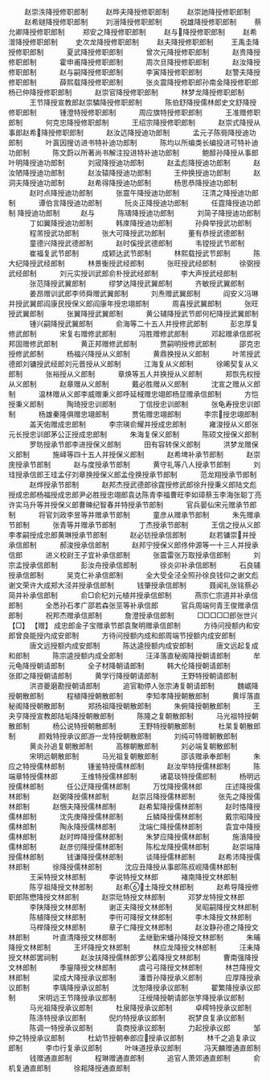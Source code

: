 <!-- { "loadSidebar": true } -->
 　　 赵崇泆降授修职郎制 
 　　 赵晔夫降授修职郎制 
 　　 赵崇訑降授修职郎制 
 　　 赵希鐩降授修职郎制 
 　　 刘溍降授修职郎制 
 　　 祝雄降授修职郎制 
 　　 蔡允卿降授修职郎制 
 　　 郑安之降授修职郎制 
 　　 赵与降授修职郎制 
 　　 赵希潧降授修职郎制 
 　　 史次龙降授修职郎制 
 　　 赵夫降授修职郎制 
 　　 王禹圭降授修职郎制 
　　　夏武降授修职郎制 
　　　曾次元降授修职郎制 
　　　赵贵降授修职郎制 
　　　霍申甫降授修职郎制 
　　　周次旦降授修职郎制 
　　　赵汝降授修职郎制 
　　　赵与嗣降授修职郎制 
　　　李寅降授修职郎制 
　　　赵警夫降授修职郎制 
　　　薛熙载降授修职郎制 
　　　张炎震降授修职郎孙南金降授修职郎杨已仲降授修职郎制 
　　　赵崇官降授修职郎制 
　　　林梦龙降授修职郎制 
　　　王节降授宣教郎赵崇驎降授修职郎制 
　　　陈伯舒降授儒林郎史文舒降授修职郎制 
　　　锺澄特授修职郎制
　　　周应旗特授修职郎制
　　　王准赠修职郎制
　　　何克忠降授修职郎制
　　　王绍宗降授修职郎制
　　　赵崇式降授从事郎赵希降授修职郎制
　　　赵汝迒降授迪功郎制
　　　孟元子陈衕降授迪功郎制
　　　叶寘因搜访进书特补迪功郎制
　　　陈均以所编类长编投进可特补迪功郎制
　　　陈文蔚以所著尚书解注投进特补迪功郎制
　　　鲍醇孙降授从事郎叶明降授迪功郎制
　　　刘宬降授迪功郎制
　　　赵孟彪降授迪功郎制
　　　赵汝陋降授迪功郎制
　　　赵汝辕降授迪功郎制
　　　王仲换授迪功郎制
　　　赵洞夫降授迪功郎制
　　　赵希得降授迪功郎制
　　　杨思恭降授迪功郎制
　　　赵时点降授迪功郎制
　　　张震午降授迪功郎制
　　　汪清之降授迪功郎制
　　　谭伯言降授迪功郎制
　　　阮炎正降授迪功郎制
　　　任霆降授迪功郎制
降授迪功郎制　　　赵与
　　　陈璹降授迪功郎制
　　　刘简子降授迪功郎制
　　　丁如翼降授迪功郎制
　　　韩庲降授迪功郎制
　　　孙舜举授武功郎制
　　　程芾授武功郎制
　　　张大可降授武功郎制
　　　董有恭授武德郎制
　　　童德兴降授武德郎制
　　　赵时傒授武德郎制
　　　韦镗授武节郎制
　　　崔福复武节郎制
　　　成颖达武节郎制
　　　林熙载授武节郎制
　　　陈大纪降授武经郎制
　　　林景衡授武经郎制
　　　张旺授武经郎制
　　　徐弼授武经郎制
　　　刘元实授训武郎俞朴授武经郎制
　　　李大声授武经郎制
　　　张范降授武翼郎制
　　　缪梦达降授武翼郎制
　　　齐敏授武翼郎制
　　　姜昂赠训武郎李师舜赠武翼郎制
　　　刘焘赠武翼郎制
　　　阎安义冯琳并授武翼郎阎康民授保义郎阎康年授忠翊郎制
　　　周喜授武翼郎制
　　　张旺授武翼郎制
　　　张翼降授武翼郎制
　　　黄公辅降授武节郎何杞降授武翼郎制
　　　锺兴嗣降授武翼郎制
　　　俞海等二十五人并授修武郎制
　　　彭忠厚复修武郎制
　　　宋复右赠修武郎制
　　　冯胜赠修武郎制
　　　邓起赠承信郎祝邦固赠修武郎制
　　　黄正邦赠修武郎制
　　　贾嗣明授修武郎制
　　　邵克忠授修武郎制
　　　杨福兴降授从义郎制
　　　黄鼎换授从义郎制
　　　叶芾授武德郎刘镛授武经郎刘元晋授从义郎制
　　　江海复从义郎制
　　　徐晞契复从义郎制
　　　张裕授从义郎制
　　　章焕等五人并换授从义郎制
　　　郑恢先权授从义郎制
　　　赵章赠从义郎制
　　　戴必胜赠从义郎制
　　　沈宣之赠从义郎制
　　　温林赠从义郎李威赠秉义郎呼延棫赠忠翊郎杨显赠承信郎制
　　　方恺授秉义郎制
　　　陶琦授忠训郎制
　　　丁信授忠训郎制
　　　张龟寿授忠训郎制
　　　杨雄秦隆俱赠忠翊郎制
　　　贾佑赠忠翊郎制
　　　李宗授忠翊郎制
　　　盖天佑赠成忠郎制
　　　李宗瑛俞耀并授成忠郎制
　　　雍浚授从义郎张元长授忠训郎茅公正授成忠郎制
　　　朱海复保义郎制
　　　陈硕文授保义郎制
　　　罗昉授承节郎李进授保义郎制
　　　田有容转保义郎制
　　　洪梦龙赠保义郎制
　　　施峄等四十五人并授保义郎制
　　　赵希埤补承节郎制
　　　赵崇庑授承节郎制
　　　赵与度授承节郎制
　　　黄守礼等八人授承节郎制
　　　刘珪授承信郎王珪孟仔刘章换授保义郎孟佺换授承节郎制
　　　范龙翔授承节郎制
　　　赵烨授承节郎制
　　　赵邦杰授武德郎徐霆授修武郎徐升授秉义郎陆文彪授成忠郎杨福授成忠郎尹必胜授忠翊郎袁达陈青李福曹旺李如璋蔡玉李海张聪丁亮许实马升等并授保义郎曹暕纪智春并特授承节郎制
　　　官兵晏仙宋元赠承节郎制
　　　将官刘政李昱等并赠承节郎制
　　　童彦从赠承节郎制
　　　朱先赠承节郎制
　　　张青等并赠承节郎制
　　　丁杰授承节郎制
　　　王信之授从义郎李孝嗣授成忠郎黄琳授承节郎制
　　　赵必钫授承信郎制
　　　赵若镛崇并授承信郎制
　　　郝浚授承信郎制
　　　赵邦宁授保义郎佟仲源等一十三人并授承信郎
　　　进义校尉王子宜补承信郎制
　　　张震雷张万取授承信郎制
　　　刘宗孟授承信郎制
　　　彭汝舟授承信郎制
　　　徐炎卯补承信郎制
　　　石良辅授承信郎制
　　　吴克仁补承信郎制
　　　全大受全泾全照孙徐良钱仰之谢文彪谢文荣许大成郑大泾并授承信郎制
　　　钱肇授承信郎制
　　　聂闻礼张铭蔡必简并补承信郎制
　　　俞□俞杞刘元植并授承信郎制
　　　燕宗仁宗道并补承信郎制
　　　全悉孙石孝广邵若森张巠等补承信郎
　　　官兵周端何青王俊赠承信郎制
　　　祝邦杰赠承信郎制
　　　詹澄授承信郎制
　　　□□□□□郎张世兴 【□】  【赠】 成忠郎金子宝赠承节郎袁聚明赠承信郎制
　　　方待问授额内和安郎曾良能授内成安郎制
　　　方待问授额内成和郎周端节授额内成安郎制
　　　唐文远授额内成安郎制
　　　陈达逵授额内成安郎制
　　　唐文远起复成和郎制
　　　陈宗逵授额内成全郎制
　　　汪泽落直秘阁降授朝请郎制
　　　牟元龟降授朝请郎制
　　　全子材降朝请郎制
　　　韩大伦降授朝请郎制　　　　　
　　　张即之降授朝请郎制
　　　黄学行降授朝请郎制
　　　王野特授朝请郎制
　　　洪咨夔磨勘授朝请郎制
　　　追官勒停人张宗涛复朝请郎制
　　　魏崌降授朝散郎制
　　　程植降授朝散郎制
　　　李知孝降授朝散郎制
　　　黄垺落直秘阁降授朝散郎制
　　　郑扬祖降授朝散郎制
　　　朱俯降授朝散郎制
　　　王夬亨降授宣教郎陆垢降授朝散郎制
　　　陈隆之复朝散郎制
　　　马光祖特授朝散郎制
　　　杨公说特授朝散郎制
　　　王野特授朝散郎制
　　　杜杲复朝散郎制
　　　颜戣特授承议郎游一龙特授朝散郎制
　　　刘纯可特赠朝散郎制
　　　黄炎孙追复朝散郎制
　　　高稼朝散郎制
　　　刘必端复朝散郎制
　　　宋明远朝散郎制
　　　马光祖复朝散郎制
　　　邵该赠承奉郎制
　　　朱应之特授儒林郎制
　　　锺鉴特授儒林郎制
　　　赵汝举特授儒林郎制
　　　陈端章特授儒林郎
　　　王维特授儒林郎制
　　　诸葛琰特授儒郎制
　　　杨明远授儒林郎制
　　　任公迂降授儒林郎制
　　　万忱降授儒林郎
　　　庄述降授儒林郎制
　　　赵弼降授儒林郎制
　　　赵崇吕降授儒林郎制
　　　张先之降授儒林郎制
　　　赵悃夫降授儒林郎制
　　　赵希絜降授儒林郎制
　　　赵时恪降授儒林郎制
　　　沈先庚降授儒林郎制
　　　丘鳞降授儒林郎制
　　　戴宗昭降授儒林郎制
　　　陶永降授儒林郎制
　　　沈端仁降授儒林郎制
　　　袁宜中降授儒林郎制
　　　赵时晔降授儒林郎制
　　　朱梦应降授儒林郎制
　　　施濆降授儒林郎制
　　　赵彦仞降授儒林郎制
　　　陈松龙降授儒林郎制
　　　赵崇端降授儒林郎制
　　　钱谦降授儒林郎制
　　　谈降授儒林郎制
　　　赵希沛降授儒林郎制
　　　徐降授儒林郎制
　　　沈应丑降授从事郎陈叔岘降儒林郎制
　　　王采特授文林郎制
　　　李说特授文林郎
　　　褚南降授文林郎制
　　　陈亨祖降授文林郎制
　　　赵希土降授文林郎制
　　　赵希导降授修职郎陈懋降授文林郎制
　　　赵崇玭特授文林郎制
　　　邓梦龙特授文林郎
　　　李陕降授文林郎制
　　　谢正夫降授文林郎制
　　　吴昭嗣降授文林郎制
　　　陈植降授文林郎制
　　　李衎可降授文林郎制
　　　李木降授文林郎制
　　　马榉降授文林郎制
　　　章子仁降授文林郎制
　　　赵汝静孙德之降授文林郎制
　　　叶直清降授文林郎制
　　　孟继勤宋蟠孙降授文林郎制
　　　朱晡降授文林郎制
　　　王坏降授文林郎制
　　　林应龙降授文林郎制
　　　汪耒降授文林郎罢祠制
　　　赵汝扶降授儒林郎罗公着降授文林郎制
　　　曹南强降授文林郎制
　　　季鋆降授文林郎制
　　　虞弓弓降授文林郎制
　　　林芑降授文林郎制
　　　梁成大降授承议郎制
　　　潘晋孙降授承义郎制
　　　应厚降授承议郎制
　　　李瑀降授承议郎制
　　　沈恕降授承议郎制
　　　翟繁降授承议郎制
　　　宋明远王节降授承议郎制
　　　汪绶降授朝请郎张竽降授承议郎制
　　　马光祖降授承议郎制
　　　杜泉降授承议郎制
　　　卓樗特授承议郎制
　　　陈涤特授承议郎制
　　　倪灼特授承议郎制
　　　祝梦良复承议郎制
　　　陈调一特授承议郎制
　　　袁商授承议郎制
　　　力起授承议郎
　　　邹仲之特授承议郎制
　　　杜幼节授朝奉郎应授承议郎制
　　　林千之追复承议郎制
　　　李巾行复承议郎制
　　　叶味道授承议郎制
　　　冯天麟赠通直郎制
　　　钱赠通直郎制
　　　程琳赠通直郎制
　　　追官人萧郊通直郎制
　　　俞机复通直郎制
　　　徐耜降授通直郎制
